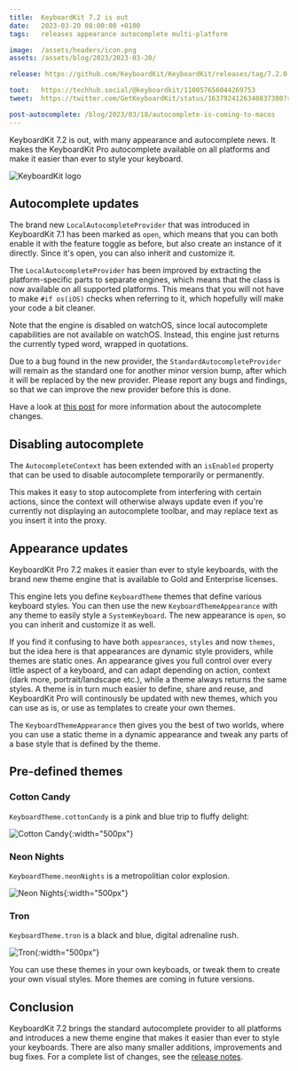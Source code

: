 ```yaml
---
title:  KeyboardKit 7.2 is out
date:   2023-03-20 08:00:00 +0100
tags:   releases appearance autocomplete multi-platform

image:  /assets/headers/icon.png
assets: /assets/blog/2023/2023-03-20/

release: https://github.com/KeyboardKit/KeyboardKit/releases/tag/7.2.0

toot:   https://techhub.social/@keyboardkit/110057656044269753
tweet:  https://twitter.com/GetKeyboardKit/status/1637924126340837380?s=20

post-autocomplete: /blog/2023/03/18/autocomplete-is-coming-to-macos
---
```


KeyboardKit 7.2 is out, with many appearance and autocomplete news. It makes the KeyboardKit Pro autocomplete available on all platforms and make it easier than ever to style your keyboard.

![KeyboardKit logo]({{page.image}})


## Autocomplete updates

The brand new `LocalAutocompleteProvider` that was introduced in KeyboardKit 7.1 has been marked as `open`, which means that you can both enable it with the feature toggle as before, but also create an instance of it directly. Since it's open, you can also inherit and customize it.

The `LocalAutocompleteProvider` has been improved by extracting the platform-specific parts to separate engines, which means that the class is now available on all supported platforms. This means that you will not have to make `#if os(iOS)` checks when referring to it, which hopefully will make your code a bit cleaner.

Note that the engine is disabled on watchOS, since local autocomplete capabilities are not available on watchOS. Instead, this engine just returns the currently typed word, wrapped in quotations.

Due to a bug found in the new provider, the `StandardAutocompleteProvider` will remain as the standard one for another minor version bump, after which it will be replaced by the new provider. Please report any bugs and findings, so that we can improve the new provider before this is done.

Have a look at [this post]({{page.post-autocomplete}}) for more information about the autocomplete changes. 


## Disabling autocomplete

The `AutocompleteContext` has been extended with an `isEnabled` property that can be used to disable autocomplete temporarily or permanently.

This makes it easy to stop autocomplete from interfering with certain actions, since the context will otherwise always update even if you're currently not displaying an autocomplete toolbar, and may replace text as you insert it into the proxy.


## Appearance updates

KeyboardKit Pro 7.2 makes it easier than ever to style keyboards, with the brand new theme engine that is available to Gold and Enterprise licenses.

This engine lets you define `KeyboardTheme` themes that define various keyboard styles. You can then use the new `KeyboardThemeAppearance` with any theme to easily style a `SystemKeyboard`. The new appearance is `open`, so you can inherit and customize it as well.

If you find it confusing to have both `appearances`, `styles` and now `themes`, but the idea here is that appearances are dynamic style providers, while themes are static ones. An appearance gives you full control over every little aspect of a keyboard, and can adapt depending on action, context (dark more, portrait/landscape etc.), while a theme always returns the same styles. A theme is in turn much easier to define, share and reuse, and KeyboardKit Pro will continously be updated with new themes, which you can use as is, or use as templates to create your own themes.

The `KeyboardThemeAppearance` then gives you the best of two worlds, where you can use a static theme in a dynamic appearance and tweak any parts of a base style that is defined by the theme.


## Pre-defined themes

### Cotton Candy

`KeyboardTheme.cottonCandy` is a pink and blue trip to fluffy delight:

![Cotton Candy]({{page.assets}}cotton-candy.png){:width="500px"}

### Neon Nights

`KeyboardTheme.neonNights` is a metropolitian color explosion.

![Neon Nights]({{page.assets}}neon-nights.png){:width="500px"}

### Tron

`KeyboardTheme.tron` is a black and blue, digital adrenaline rush.

![Tron]({{page.assets}}tron.png){:width="500px"}

You can use these themes in your own keyboads, or tweak them to create your own visual styles. More themes are coming in future versions.


## Conclusion

KeyboardKit 7.2 brings the standard autocomplete provider to all platforms and introduces a new theme engine that makes it easier than ever to style your keyboards. There are also many smaller additions, improvements and bug fixes. For a complete list of changes, see the [release notes]({{page.release}}).